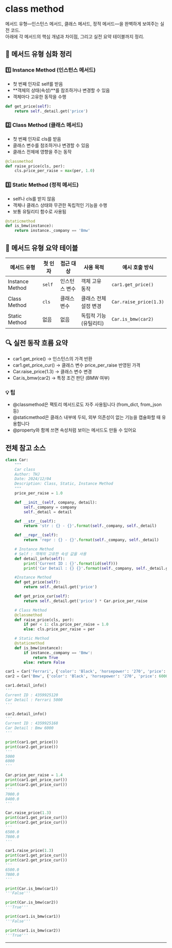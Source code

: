 # class method
메서드 유형—인스턴스 메서드, 클래스 메서드, 정적 메서드—을 완벽하게 보여주는 실전 코드.  
아래에 각 메서드의 핵심 개념과 차이점, 그리고 실전 요약 테이블까지 정리.

## 🧠 메서드 유형 심화 정리
### 1️⃣ Instance Method (인스턴스 메서드)
- 첫 번째 인자로 self를 받음
- **객체의 상태(속성)**를 참조하거나 변경할 수 있음
- 객체마다 고유한 동작을 수행
```python
def get_price(self):
    return self._detail.get('price')
```


### 2️⃣ Class Method (클래스 메서드)
- 첫 번째 인자로 cls를 받음
- 클래스 변수를 참조하거나 변경할 수 있음
- 클래스 전체에 영향을 주는 동작
```python
@classmethod
def raise_price(cls, per):
    cls.price_per_raise = max(per, 1.0)
```


### 3️⃣ Static Method (정적 메서드)
- self나 cls를 받지 않음
- 객체나 클래스 상태와 무관한 독립적인 기능을 수행
- 보통 유틸리티 함수로 사용됨
```python
@staticmethod
def is_bmw(instance):
    return instance._company == 'Bmw'
```


## 📘 메서드 유형 요약 테이블
| 메서드 유형       | 첫 인자 | 접근 대상       | 사용 목적                          | 예시 호출 방식           |
|------------------|--------|----------------|------------------------------------|--------------------------|
| Instance Method  | `self` | 인스턴스 변수   | 객체 고유 동작                     | `car1.get_price()`       |
| Class Method     | `cls`  | 클래스 변수     | 클래스 전체 설정 변경              | `Car.raise_price(1.3)`   |
| Static Method    | 없음   | 없음            | 독립적 기능 (유틸리티)             | `Car.is_bmw(car2)`       |



## 🔍 실전 동작 흐름 요약
- car1.get_price() → 인스턴스의 가격 반환
- car1.get_price_cur() → 클래스 변수 price_per_raise 반영된 가격
- Car.raise_price(1.3) → 클래스 변수 변경
- Car.is_bmw(car2) → 특정 조건 판단 (BMW 여부)

### 💡 팁
- @classmethod은 팩토리 메서드로도 자주 사용됩니다 (from_dict, from_json 등)
- @staticmethod은 클래스 내부에 두되, 외부 의존성이 없는 기능을 캡슐화할 때 유용합니다
- @property와 함께 쓰면 속성처럼 보이는 메서드도 만들 수 있어요


## 전체 참고 소스
```python
class Car:
    """
    Car class
    Author: THJ
    Date: 2024/12/04
    Description: Class, Static, Instance Method
    """
    price_per_raise = 1.0

    def __init__(self, company, detail):
        self._company = company
        self._detail = detail

    def __str__(self):
        return 'str : {} - {}'.format(self._company, self._detail)

    def __repr__(self):
        return 'repr : {} - {}'.format(self._company, self._detail)

    # Instance Method
    # Self : 객체의 고유한 속성 값을 사용
    def detail_info(self):
        print('Current ID : {}'.format(id(self)))
        print('Car Detail : {} {}'.format(self._company, self._detail.get('price')))

    #Instance Method
    def get_price(self):
        return self._detail.get('price')

    def get_price_cur(self):
        return self._detail.get('price') * Car.price_per_raise

    # Class Method
    @classmethod
    def raise_price(cls, per):
        if per < 1: cls.price_per_raise = 1.0
        else: cls.price_per_raise = per

    # Static Method
    @staticmethod
    def is_bmw(instance):
        if instance._company == 'Bmw':
            return True
        else: return False

car1 = Car('Ferrari', {'color': 'Black', 'horsepower': '270', 'price': 5000})
car2 = Car('Bmw', {'color': 'Black', 'horsepower': '270', 'price': 6000})

car1.detail_info()
'''
Current ID : 4359925120
Car Detail : Ferrari 5000
'''

car2.detail_info()
'''
Current ID : 4359925168
Car Detail : Bmw 6000
'''

print(car1.get_price())
print(car2.get_price())
'''
5000
6000
'''

Car.price_per_raise = 1.4
print(car1.get_price_cur())
print(car2.get_price_cur())
'''
7000.0
8400.0
'''

Car.raise_price(1.3)
print(car1.get_price_cur())
print(car2.get_price_cur())
'''
6500.0
7800.0
'''

car1.raise_price(1.3)
print(car1.get_price_cur())
print(car2.get_price_cur())
'''
6500.0
7800.0
'''

print(Car.is_bmw(car1))
'''False'''

print(Car.is_bmw(car2))
'''True'''

print(car1.is_bmw(car1))
'''False'''

print(car1.is_bmw(car2))
'''True'''

```

---
